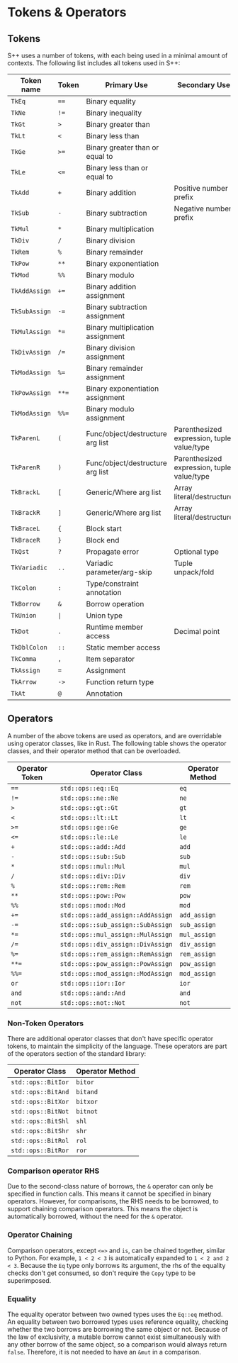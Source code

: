 # Tokens &amp; Operators

## Tokens

S++ uses a number of tokens, with each being used in a minimal amount of contexts. The following list includes all
tokens used in S++:

| Token name    | Token | Primary Use                      | Secondary Use                              |
|---------------|-------|----------------------------------|--------------------------------------------|
| `TkEq`        | `==`  | Binary equality                  |                                            |
| `TkNe`        | `!=`  | Binary inequality                |                                            |
| `TkGt`        | `>`   | Binary greater than              |                                            |
| `TkLt`        | `<`   | Binary less than                 |                                            |
| `TkGe`        | `>=`  | Binary greater than or equal to  |                                            |
| `TkLe`        | `<=`  | Binary less than or equal to     |                                            |
| `TkAdd`       | `+`   | Binary addition                  | Positive number prefix                     |
| `TkSub`       | `-`   | Binary subtraction               | Negative number prefix                     |
| `TkMul`       | `*`   | Binary multiplication            |                                            |
| `TkDiv`       | `/`   | Binary division                  |                                            |
| `TkRem`       | `%`   | Binary remainder                 |                                            |
| `TkPow`       | `**`  | Binary exponentiation            |                                            |
| `TkMod`       | `%%`  | Binary modulo                    |                                            |
| `TkAddAssign` | `+=`  | Binary addition assignment       |                                            |
| `TkSubAssign` | `-=`  | Binary subtraction assignment    |                                            |
| `TkMulAssign` | `*=`  | Binary multiplication assignment |                                            |
| `TkDivAssign` | `/=`  | Binary division assignment       |                                            |
| `TkModAssign` | `%=`  | Binary remainder assignment      |                                            |
| `TkPowAssign` | `**=` | Binary exponentiation assignment |                                            |
| `TkModAssign` | `%%=` | Binary modulo assignment         |                                            |
| `TkParenL`    | `(`   | Func/object/destructure arg list | Parenthesized expression, tuple value/type |
| `TkParenR`    | `)`   | Func/object/destructure arg list | Parenthesized expression, tuple value/type |
| `TkBrackL`    | `[`   | Generic/Where arg list           | Array literal/destructure                  |
| `TkBrackR`    | `]`   | Generic/Where arg list           | Array literal/destructure                  |
| `TkBraceL`    | `{`   | Block start                      |                                            |
| `TkBraceR`    | `}`   | Block end                        |                                            |
| `TkQst`       | `?`   | Propagate error                  | Optional type                              |
| `TkVariadic`  | `..`  | Variadic parameter/arg-skip      | Tuple unpack/fold                          |
| `TkColon`     | `:`   | Type/constraint annotation       |                                            |
| `TkBorrow`    | `&`   | Borrow operation                 |                                            |
| `TkUnion`     | `\|`  | Union type                       |                                            |
| `TkDot`       | `.`   | Runtime member access            | Decimal point                              |
| `TkDblColon`  | `::`  | Static member access             |                                            |
| `TkComma`     | `,`   | Item separator                   |                                            |
| `TkAssign`    | `=`   | Assignment                       |                                            |
| `TkArrow`     | `->`  | Function return type             |                                            |
| `TkAt`        | `@`   | Annotation                       |                                            |

## Operators

A number of the above tokens are used as operators, and are overridable using operator classes, like in Rust. The
following table shows the operator classes, and their operator method that can be overloaded.

| Operator Token | Operator Class                    | Operator Method |
|----------------|-----------------------------------|-----------------|
| `==`           | `std::ops::eq::Eq`                | `eq`            |
| `!=`           | `std::ops::ne::Ne`                | `ne`            |
| `>`            | `std::ops::gt::Gt`                | `gt`            |
| `<`            | `std::ops::lt::Lt`                | `lt`            |
| `>=`           | `std::ops::ge::Ge`                | `ge`            |
| `<=`           | `std::ops::le::Le`                | `le`            |
| `+`            | `std::ops::add::Add`              | `add`           |
| `-`            | `std::ops::sub::Sub`              | `sub`           |
| `*`            | `std::ops::mul::Mul`              | `mul`           |
| `/`            | `std::ops::div::Div`              | `div`           |
| `%`            | `std::ops::rem::Rem`              | `rem`           |
| `**`           | `std::ops::pow::Pow`              | `pow`           |
| `%%`           | `std::ops::mod::Mod`              | `mod`           |
| `+=`           | `std::ops::add_assign::AddAssign` | `add_assign`    |
| `-=`           | `std::ops::sub_assign::SubAssign` | `sub_assign`    |
| `*=`           | `std::ops::mul_assign::MulAssign` | `mul_assign`    |
| `/=`           | `std::ops::div_assign::DivAssign` | `div_assign`    |
| `%=`           | `std::ops::rem_assign::RemAssign` | `rem_assign`    |
| `**=`          | `std::ops::pow_assign::PowAssign` | `pow_assign`    |
| `%%=`          | `std::ops::mod_assign::ModAssign` | `mod_assign`    |
| `or`           | `std::ops::ior::Ior`              | `ior`           |
| `and`          | `std::ops::and::And`              | `and`           |
| `not`          | `std::ops::not::Not`              | `not`           |

### Non-Token Operators

There are additional operator classes that don't have specific operator tokens, to maintain the simplicity of the
language. These operators are part of the operators section of the standard library:

| Operator Class     | Operator Method |
|--------------------|-----------------|
| `std::ops::BitIor` | `bitor`         |
| `std::ops::BitAnd` | `bitand`        |
| `std::ops::BitXor` | `bitxor`        |
| `std::ops::BitNot` | `bitnot`        |
| `std::ops::BitShl` | `shl`           |
| `std::ops::BitShr` | `shr`           |
| `std::ops::BitRol` | `rol`           |
| `std::ops::BitRor` | `ror`           |

### Comparison operator RHS

Due to the second-class nature of borrows, the `&` operator can only be specified in function calls. This means it
cannot be specified in binary operators. However, for comparisons, the RHS needs to be borrowed, to support chaining
comparison operators. This means the object is automatically borrowed, without the need for the `&` operator.

### Operator Chaining

Comparison operators, except `<=>` and `is`, can be chained together, similar to Python. For example, `1 < 2 < 3` is
automatically expanded to `1 < 2 and 2 < 3`. Because the `Eq` type only borrows its argument, the rhs of the equality
checks don't get consumed, so don't require the `Copy` type to be superimposed.

### Equality

The equality operator between two owned types uses the `Eq::eq` method. An equality between two borrowed types uses
reference equality, checking whether the two borrows are borrowing the same object or not. Because of the law of
exclusivity, a mutable borrow cannot exist simultaneously with any other borrow of the same object, so a comparison
would always return `false`. Therefore, it is not needed to have an `&mut` in a comparison.
